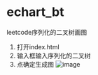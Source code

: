 # echart_bt
leetcode序列化的二叉树画图
1. 打开index.html 
2. 输入框输入序列化的二叉树
3. 点确定生成图
![image](https://user-images.githubusercontent.com/28861140/147650628-654d1491-32b6-4468-ac0b-f43d393f351d.png)
